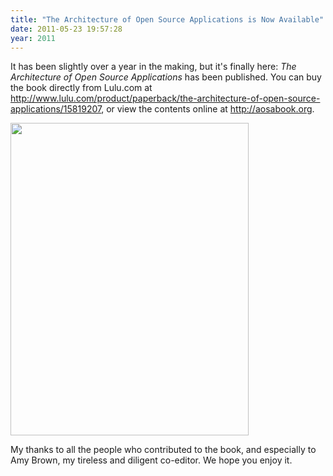 ```yaml
---
title: "The Architecture of Open Source Applications is Now Available"
date: 2011-05-23 19:57:28
year: 2011
---
```

It has been slightly over a year in the making, but it's finally here: <em>The Architecture of Open Source Applications</em> has been published.  You can buy the book directly from Lulu.com at <a href="http://www.lulu.com/product/paperback/the-architecture-of-open-source-applications/15819207">http://www.lulu.com/product/paperback/the-architecture-of-open-source-applications/15819207</a>, or view the contents online at <a href="http://aosabook.org/">http://aosabook.org</a>.

<img title="cover" src="{{'/files/2011/05/cover1.jpg' | relative_url}}" alt="" width="381" height="500" />

My thanks to all the people who contributed to the book, and especially to Amy Brown, my tireless and diligent co-editor. We hope you enjoy it.
